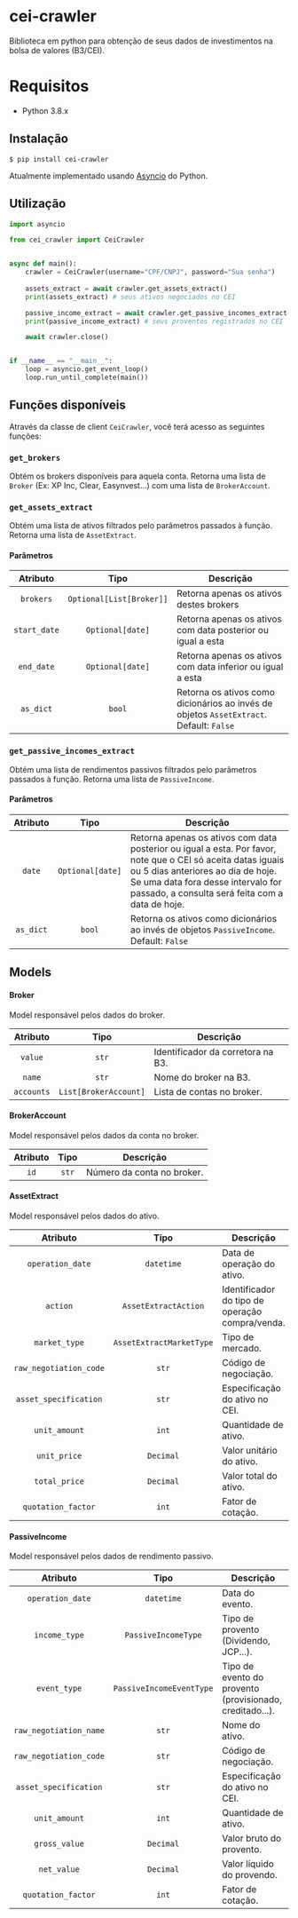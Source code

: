 # cei-crawler
Biblioteca em python para obtenção de seus dados de investimentos na bolsa de valores (B3/CEI).

# Requisitos
 - Python 3.8.x

## Instalação
```
$ pip install cei-crawler
```
Atualmente implementado usando [Asyncio](https://docs.python.org/3/library/asyncio.html) do Python.

## Utilização
```python
import asyncio

from cei_crawler import CeiCrawler


async def main():
    crawler = CeiCrawler(username="CPF/CNPJ", password="Sua senha")
    
    assets_extract = await crawler.get_assets_extract()
    print(assets_extract) # seus ativos negociados no CEI

    passive_income_extract = await crawler.get_passive_incomes_extract()
    print(passive_income_extract) # seus proventos registrados no CEI

    await crawler.close()


if __name__ == "__main__":
    loop = asyncio.get_event_loop()
    loop.run_until_complete(main())

```

## Funções disponíveis

Através da classe de client `CeiCrawler`, você terá acesso as seguintes funções:

### `get_brokers`
Obtém os brokers disponíveis para aquela conta. Retorna uma lista de `Broker` (Ex: XP Inc, Clear, Easynvest...) com uma lista de `BrokerAccount`.

### `get_assets_extract`
Obtém uma lista de ativos filtrados pelo parâmetros passados à função. Retorna uma lista de `AssetExtract`.

#### Parâmetros
| Atributo | Tipo | Descrição |
| :-------------: |:-------------:| -----|
| `brokers` | `Optional[List[Broker]]` | Retorna apenas os ativos destes brokers |
| `start_date` | `Optional[date]` | Retorna apenas os ativos com data posterior ou igual a esta |
| `end_date` | `Optional[date]` | Retorna apenas os ativos com data inferior ou igual a esta |
| `as_dict` | `bool` | Retorna os ativos como dicionários ao invés de objetos `AssetExtract`. Default: `False` |

### `get_passive_incomes_extract`
Obtém uma lista de rendimentos passivos filtrados pelo parâmetros passados à função. Retorna uma lista de `PassiveIncome`.

#### Parâmetros
| Atributo | Tipo | Descrição |
| :-------------: |:-------------:| -----|
| `date` | `Optional[date]` | Retorna apenas os ativos com data posterior ou igual a esta. Por favor, note que o CEI só aceita datas iguais ou 5 dias anteriores ao dia de hoje. Se uma data fora desse intervalo for passado, a consulta será feita com a data de hoje. |
| `as_dict` | `bool` | Retorna os ativos como dicionários ao invés de objetos `PassiveIncome`. Default: `False` |

## Models

#### Broker
Model responsável pelos dados do broker.

| Atributo        | Tipo           | Descrição  |
| :-------------: |:-------------:| -----|
| `value`      | `str` | Identificador da corretora na B3. |
| `name`      | `str`      |   Nome do broker na B3. |
| `accounts` | `List[BrokerAccount]`      |    Lista de contas no broker. |


#### BrokerAccount
Model responsável pelos dados da conta no broker.

| Atributo        | Tipo           | Descrição  |
| :-------------: |:-------------:| -----|
| `id`      | `str` | Número da conta no broker. |


#### AssetExtract
Model responsável pelos dados do ativo.

| Atributo        | Tipo           | Descrição  |
| :-------------: |:-------------:| -----|
| `operation_date`      | `datetime` | Data de operação do ativo. |
| `action`      | `AssetExtractAction`      |   Identificador do tipo de operação compra/venda. |
| `market_type` | `AssetExtractMarketType`      |   Tipo de mercado. |
| `raw_negotiation_code` | `str`      |    Código de negociação. |
| `asset_specification` | `str`      |    Especificação do ativo no CEI. |
| `unit_amount` | `int`      |    Quantidade de ativo. |
| `unit_price` | `Decimal`      |    Valor unitário do ativo. |
| `total_price` | `Decimal`      |    Valor total do ativo. |
| `quotation_factor` | `int`      |    Fator de cotação. |

#### PassiveIncome
Model responsável pelos dados de rendimento passivo.

| Atributo        | Tipo           | Descrição  |
| :-------------: |:-------------:| -----|
| `operation_date`      | `datetime` | Data do evento. |
| `income_type`      | `PassiveIncomeType`      |   Tipo de provento (Dividendo, JCP...). |
| `event_type`      | `PassiveIncomeEventType`      |   Tipo de evento do provento (provisionado, creditado...). |
| `raw_negotiation_name` | `str`      |    Nome do ativo. |
| `raw_negotiation_code` | `str`      |    Código de negociação. |
| `asset_specification` | `str`      |    Especificação do ativo no CEI. |
| `unit_amount` | `int`      |    Quantidade de ativo. |
| `gross_value` | `Decimal`      |    Valor bruto do provento. |
| `net_value` | `Decimal`      |    Valor líquido do provendo. |
| `quotation_factor` | `int`      |    Fator de cotação. |
